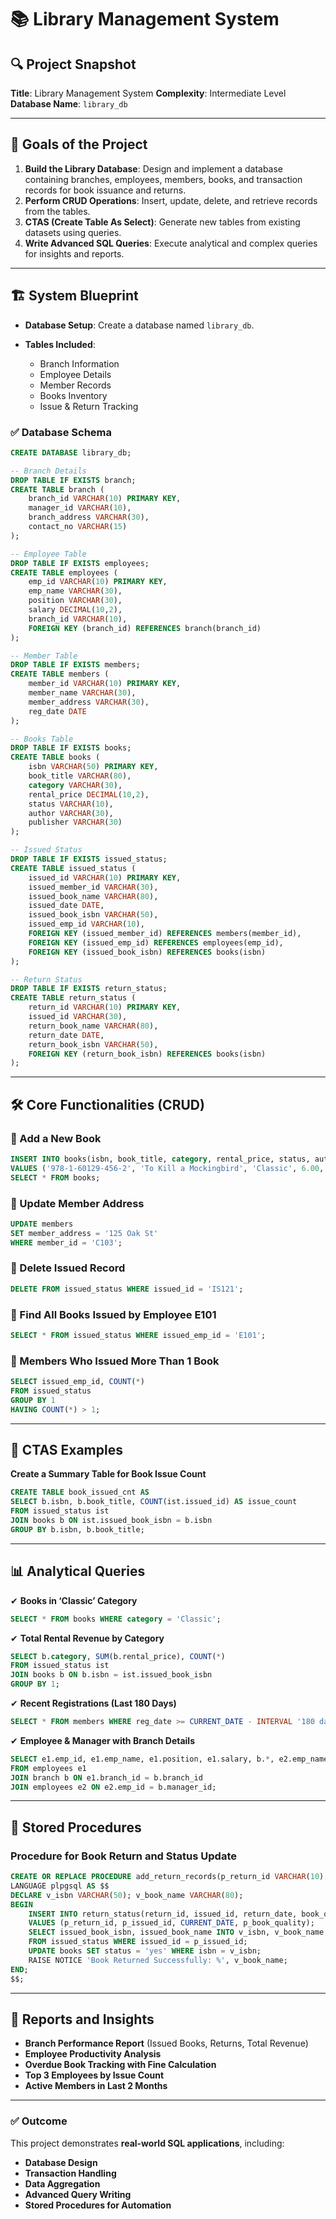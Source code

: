
# 📚 **Library Management System**

## 🔍 **Project Snapshot**

**Title**: Library Management System
**Complexity**: Intermediate Level
**Database Name**: `library_db`

---

## 🎯 **Goals of the Project**

1. **Build the Library Database**: Design and implement a database containing branches, employees, members, books, and transaction records for book issuance and returns.
2. **Perform CRUD Operations**: Insert, update, delete, and retrieve records from the tables.
3. **CTAS (Create Table As Select)**: Generate new tables from existing datasets using queries.
4. **Write Advanced SQL Queries**: Execute analytical and complex queries for insights and reports.

---

## 🏗 **System Blueprint**

* **Database Setup**: Create a database named `library_db`.
* **Tables Included**:

  * Branch Information
  * Employee Details
  * Member Records
  * Books Inventory
  * Issue & Return Tracking

### ✅ **Database Schema**

```sql
CREATE DATABASE library_db;

-- Branch Details
DROP TABLE IF EXISTS branch;
CREATE TABLE branch (
    branch_id VARCHAR(10) PRIMARY KEY,
    manager_id VARCHAR(10),
    branch_address VARCHAR(30),
    contact_no VARCHAR(15)
);

-- Employee Table
DROP TABLE IF EXISTS employees;
CREATE TABLE employees (
    emp_id VARCHAR(10) PRIMARY KEY,
    emp_name VARCHAR(30),
    position VARCHAR(30),
    salary DECIMAL(10,2),
    branch_id VARCHAR(10),
    FOREIGN KEY (branch_id) REFERENCES branch(branch_id)
);

-- Member Table
DROP TABLE IF EXISTS members;
CREATE TABLE members (
    member_id VARCHAR(10) PRIMARY KEY,
    member_name VARCHAR(30),
    member_address VARCHAR(30),
    reg_date DATE
);

-- Books Table
DROP TABLE IF EXISTS books;
CREATE TABLE books (
    isbn VARCHAR(50) PRIMARY KEY,
    book_title VARCHAR(80),
    category VARCHAR(30),
    rental_price DECIMAL(10,2),
    status VARCHAR(10),
    author VARCHAR(30),
    publisher VARCHAR(30)
);

-- Issued Status
DROP TABLE IF EXISTS issued_status;
CREATE TABLE issued_status (
    issued_id VARCHAR(10) PRIMARY KEY,
    issued_member_id VARCHAR(30),
    issued_book_name VARCHAR(80),
    issued_date DATE,
    issued_book_isbn VARCHAR(50),
    issued_emp_id VARCHAR(10),
    FOREIGN KEY (issued_member_id) REFERENCES members(member_id),
    FOREIGN KEY (issued_emp_id) REFERENCES employees(emp_id),
    FOREIGN KEY (issued_book_isbn) REFERENCES books(isbn)
);

-- Return Status
DROP TABLE IF EXISTS return_status;
CREATE TABLE return_status (
    return_id VARCHAR(10) PRIMARY KEY,
    issued_id VARCHAR(30),
    return_book_name VARCHAR(80),
    return_date DATE,
    return_book_isbn VARCHAR(50),
    FOREIGN KEY (return_book_isbn) REFERENCES books(isbn)
);
```

---

## 🛠 **Core Functionalities (CRUD)**

### **📌 Add a New Book**

```sql
INSERT INTO books(isbn, book_title, category, rental_price, status, author, publisher)
VALUES ('978-1-60129-456-2', 'To Kill a Mockingbird', 'Classic', 6.00, 'yes', 'Harper Lee', 'J.B. Lippincott & Co.');
SELECT * FROM books;
```

### **📌 Update Member Address**

```sql
UPDATE members
SET member_address = '125 Oak St'
WHERE member_id = 'C103';
```

### **📌 Delete Issued Record**

```sql
DELETE FROM issued_status WHERE issued_id = 'IS121';
```

### **📌 Find All Books Issued by Employee E101**

```sql
SELECT * FROM issued_status WHERE issued_emp_id = 'E101';
```

### **📌 Members Who Issued More Than 1 Book**

```sql
SELECT issued_emp_id, COUNT(*)
FROM issued_status
GROUP BY 1
HAVING COUNT(*) > 1;
```

---

## 🔄 **CTAS Examples**

**Create a Summary Table for Book Issue Count**

```sql
CREATE TABLE book_issued_cnt AS
SELECT b.isbn, b.book_title, COUNT(ist.issued_id) AS issue_count
FROM issued_status ist
JOIN books b ON ist.issued_book_isbn = b.isbn
GROUP BY b.isbn, b.book_title;
```

---

## 📊 **Analytical Queries**

✔ **Books in ‘Classic’ Category**

```sql
SELECT * FROM books WHERE category = 'Classic';
```

✔ **Total Rental Revenue by Category**

```sql
SELECT b.category, SUM(b.rental_price), COUNT(*)
FROM issued_status ist
JOIN books b ON b.isbn = ist.issued_book_isbn
GROUP BY 1;
```

✔ **Recent Registrations (Last 180 Days)**

```sql
SELECT * FROM members WHERE reg_date >= CURRENT_DATE - INTERVAL '180 days';
```

✔ **Employee & Manager with Branch Details**

```sql
SELECT e1.emp_id, e1.emp_name, e1.position, e1.salary, b.*, e2.emp_name AS manager
FROM employees e1
JOIN branch b ON e1.branch_id = b.branch_id
JOIN employees e2 ON e2.emp_id = b.manager_id;
```

---

## 🔐 **Stored Procedures**

### **Procedure for Book Return and Status Update**

```sql
CREATE OR REPLACE PROCEDURE add_return_records(p_return_id VARCHAR(10), p_issued_id VARCHAR(10), p_book_quality VARCHAR(10))
LANGUAGE plpgsql AS $$
DECLARE v_isbn VARCHAR(50); v_book_name VARCHAR(80);
BEGIN
    INSERT INTO return_status(return_id, issued_id, return_date, book_quality)
    VALUES (p_return_id, p_issued_id, CURRENT_DATE, p_book_quality);
    SELECT issued_book_isbn, issued_book_name INTO v_isbn, v_book_name
    FROM issued_status WHERE issued_id = p_issued_id;
    UPDATE books SET status = 'yes' WHERE isbn = v_isbn;
    RAISE NOTICE 'Book Returned Successfully: %', v_book_name;
END;
$$;
```

---

## 📑 **Reports and Insights**

* **Branch Performance Report** (Issued Books, Returns, Total Revenue)
* **Employee Productivity Analysis**
* **Overdue Book Tracking with Fine Calculation**
* **Top 3 Employees by Issue Count**
* **Active Members in Last 2 Months**

---

### ✅ **Outcome**

This project demonstrates **real-world SQL applications**, including:

* **Database Design**
* **Transaction Handling**
* **Data Aggregation**
* **Advanced Query Writing**
* **Stored Procedures for Automation**


